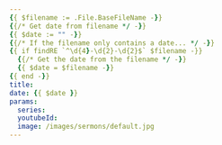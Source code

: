 ```yaml
---
{{ $filename := .File.BaseFileName -}}
{{/* Get date from filename */ -}}
{{ $date := "" -}}
{{/* If the filename only contains a date... */ -}}
{{ if findRE `^\d{4}-\d{2}-\d{2}$` $filename -}}
  {{/* Get the date from the filename */ -}}
  {{ $date = $filename -}}
{{ end -}}
title: 
date: {{ $date }}
params:
  series: 
  youtubeId: 
  image: /images/sermons/default.jpg
---
```

